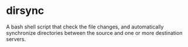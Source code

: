 # dirsync
A bash shell script that check the file changes, and automatically synchronize directories between the source and one or more destination servers.
